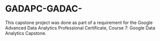 # GADAPC-GADAC-
This capstone project was done as part of a requirement for the Google Advanced Data Analytics Professional Certificate, Course 7: Google Data Analytics Capstone.
